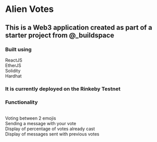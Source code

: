 # Alien Votes 

## This is a Web3 application created as part of a starter project from @_buildspace

### Built using 


ReactJS<br />
EtherJS<br />
Solidity<br />
Hardhat<br />


### It is currently deployed on the Rinkeby Testnet

### Functionality

<br />Voting between 2 emojis
<br />Sending a message with your vote
<br />Display of percentage of votes already cast
<br />Display of messages sent with previous votes



